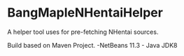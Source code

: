 # BangMapleNHentaiHelper
A helper tool uses for pre-fetching NHentai sources.

Build based on Maven Project.
-NetBeans 11.3 - Java JDK8

